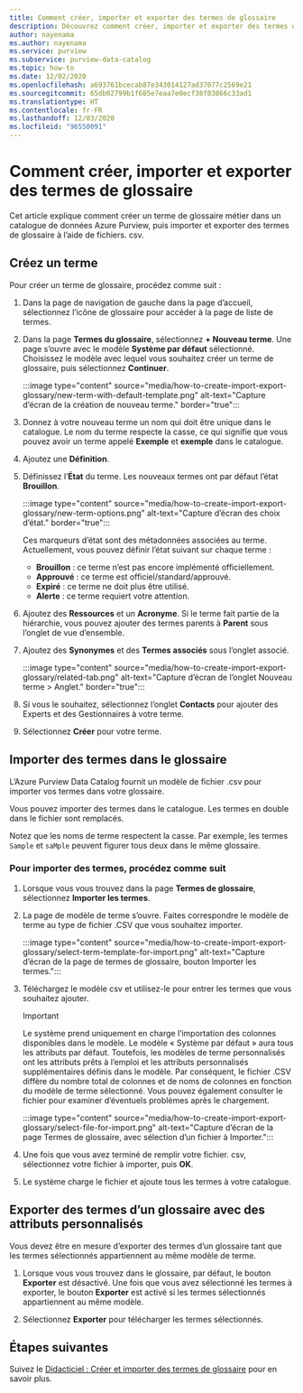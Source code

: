 ```yaml
---
title: Comment créer, importer et exporter des termes de glossaire
description: Découvrez comment créer, importer et exporter des termes de glossaire dans Azure Purview.
author: nayenama
ms.author: nayenama
ms.service: purview
ms.subservice: purview-data-catalog
ms.topic: how-to
ms.date: 12/02/2020
ms.openlocfilehash: a693761bcecab87e343014127ad37077c2569e21
ms.sourcegitcommit: 65db02799b1f685e7eaa7e0ecf38f03866c33ad1
ms.translationtype: HT
ms.contentlocale: fr-FR
ms.lasthandoff: 12/03/2020
ms.locfileid: "96550091"
---
```

# <a name="how-to-create-import-and-export-glossary-terms"></a>Comment créer, importer et exporter des termes de glossaire

Cet article explique comment créer un terme de glossaire métier dans un catalogue de données Azure Purview, puis importer et exporter des termes de glossaire à l’aide de fichiers. csv.

## <a name="create-a-new-term"></a>Créez un terme

Pour créer un terme de glossaire, procédez comme suit :

1. Dans la page de navigation de gauche dans la page d’accueil, sélectionnez l’icône de glossaire pour accéder à la page de liste de termes.

2. Dans la page **Termes du glossaire**, sélectionnez **+ Nouveau terme**. Une page s’ouvre avec le modèle **Système par défaut** sélectionné. Choisissez le modèle avec lequel vous souhaitez créer un terme de glossaire, puis sélectionnez **Continuer**.

   :::image type="content" source="media/how-to-create-import-export-glossary/new-term-with-default-template.png" alt-text="Capture d’écran de la création de nouveau terme." border="true":::

3. Donnez à votre nouveau terme un nom qui doit être unique dans le catalogue. Le nom du terme respecte la casse, ce qui signifie que vous pouvez avoir un terme appelé **Exemple** et **exemple** dans le catalogue.

4. Ajoutez une **Définition**.

5. Définissez l’**État** du terme. Les nouveaux termes ont par défaut l’état **Brouillon**.

   :::image type="content" source="media/how-to-create-import-export-glossary/new-term-options.png" alt-text="Capture d’écran des choix d’état." border="true":::

   Ces marqueurs d’état sont des métadonnées associées au terme. Actuellement, vous pouvez définir l’état suivant sur chaque terme :

   - **Brouillon** : ce terme n’est pas encore implémenté officiellement.
   - **Approuvé** : ce terme est officiel/standard/approuvé.
   - **Expiré** : ce terme ne doit plus être utilisé.
   - **Alerte** : ce terme requiert votre attention.

6. Ajoutez des **Ressources** et un **Acronyme**. Si le terme fait partie de la hiérarchie, vous pouvez ajouter des termes parents à **Parent** sous l’onglet de vue d’ensemble.

7. Ajoutez des **Synonymes** et des **Termes associés** sous l’onglet associé.

   :::image type="content" source="media/how-to-create-import-export-glossary/related-tab.png" alt-text="Capture d’écran de l’onglet Nouveau terme > Anglet." border="true":::

8. Si vous le souhaitez, sélectionnez l’onglet **Contacts** pour ajouter des Experts et des Gestionnaires à votre terme.

9. Sélectionnez **Créer** pour votre terme.

## <a name="import-terms-into-the-glossary"></a>Importer des termes dans le glossaire

L’Azure Purview Data Catalog fournit un modèle de fichier .csv pour importer vos termes dans votre glossaire.

Vous pouvez importer des termes dans le catalogue. Les termes en double dans le fichier sont remplacés.

Notez que les noms de terme respectent la casse. Par exemple, les termes `Sample` et `saMple` peuvent figurer tous deux dans le même glossaire.

### <a name="to-import-terms-follow-these-steps"></a>Pour importer des termes, procédez comme suit

1. Lorsque vous vous trouvez dans la page **Termes de glossaire**, sélectionnez **Importer les termes**.

2. La page de modèle de terme s’ouvre. Faites correspondre le modèle de terme au type de fichier .CSV que vous souhaitez importer.

   :::image type="content" source="media/how-to-create-import-export-glossary/select-term-template-for-import.png" alt-text="Capture d’écran de la page de termes de glossaire, bouton Importer les termes.":::

3. Téléchargez le modèle csv et utilisez-le pour entrer les termes que vous souhaitez ajouter.

   > [!Important]
   > Le système prend uniquement en charge l’importation des colonnes disponibles dans le modèle. Le modèle « Système par défaut » aura tous les attributs par défaut.
   > Toutefois, les modèles de terme personnalisés ont les attributs prêts à l’emploi et les attributs personnalisés supplémentaires définis dans le modèle. Par conséquent, le fichier .CSV diffère du nombre total de colonnes et de noms de colonnes en fonction du modèle de terme sélectionné. Vous pouvez également consulter le fichier pour examiner d’éventuels problèmes après le chargement.

   :::image type="content" source="media/how-to-create-import-export-glossary/select-file-for-import.png" alt-text="Capture d’écran de la page Termes de glossaire, avec sélection d’un fichier à Importer.":::

4. Une fois que vous avez terminé de remplir votre fichier. csv, sélectionnez votre fichier à importer, puis **OK**.

5. Le système charge le fichier et ajoute tous les termes à votre catalogue.

## <a name="export-terms-from-glossary-with-custom-attributes"></a>Exporter des termes d’un glossaire avec des attributs personnalisés

Vous devez être en mesure d’exporter des termes d’un glossaire tant que les termes sélectionnés appartiennent au même modèle de terme.

1. Lorsque vous vous trouvez dans le glossaire, par défaut, le bouton **Exporter** est désactivé. Une fois que vous avez sélectionné les termes à exporter, le bouton **Exporter** est activé si les termes sélectionnés appartiennent au même modèle.

2. Sélectionnez **Exporter** pour télécharger les termes sélectionnés.

## <a name="next-steps"></a>Étapes suivantes

Suivez le [Didacticiel : Créer et importer des termes de glossaire](tutorial-import-create-glossary-terms.md) pour en savoir plus.
